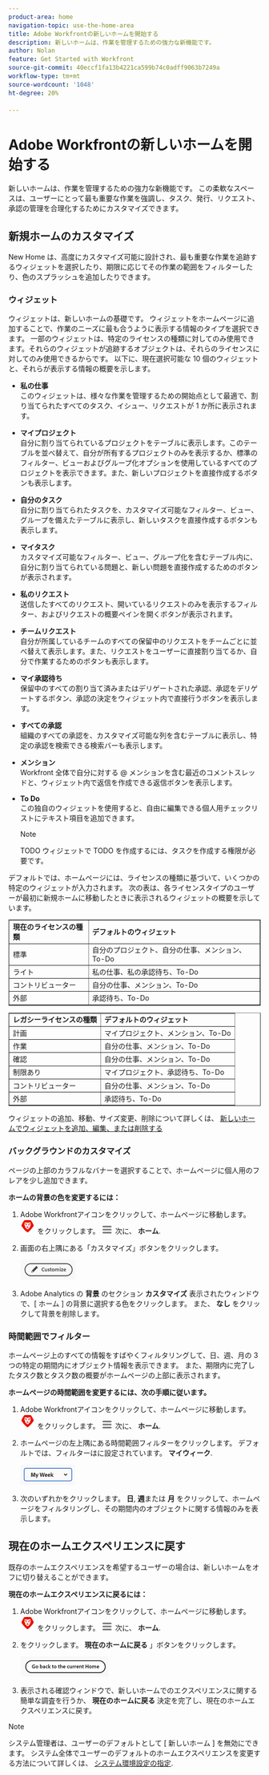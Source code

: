 ```yaml
---
product-area: home
navigation-topic: use-the-home-area
title: Adobe Workfrontの新しいホームを開始する
description: 新しいホームは、作業を管理するための強力な新機能です。
author: Nolan
feature: Get Started with Workfront
source-git-commit: 40eccf1fa13b4221ca599b74c0adff9063b7249a
workflow-type: tm+mt
source-wordcount: '1048'
ht-degree: 20%

---
```



# Adobe Workfrontの新しいホームを開始する

新しいホームは、作業を管理するための強力な新機能です。 この柔軟なスペースは、ユーザーにとって最も重要な作業を強調し、タスク、発行、リクエスト、承認の管理を合理化するためにカスタマイズできます。

## 新規ホームのカスタマイズ

New Home は、高度にカスタマイズ可能に設計され、最も重要な作業を追跡するウィジェットを選択したり、期限に応じてその作業の範囲をフィルターしたり、色のスプラッシュを追加したりできます。

### ウィジェット

ウィジェットは、新しいホームの基礎です。 ウィジェットをホームページに追加することで、作業のニーズに最も合うように表示する情報のタイプを選択できます。 一部のウィジェットは、特定のライセンスの種類に対してのみ使用できます。それらのウィジェットが追跡するオブジェクトは、それらのライセンスに対してのみ使用できるからです。 以下に、現在選択可能な 10 個のウィジェットと、それらが表示する情報の概要を示します。

* **私の仕事**\
    このウィジェットは、様々な作業を管理するための開始点として最適で、割り当てられたすべてのタスク、イシュー、リクエストが 1 か所に表示されます。

* **マイプロジェクト**\
    自分に割り当てられているプロジェクトをテーブルに表示します。このテーブルを並べ替えて、自分が所有するプロジェクトのみを表示するか、標準のフィルター、ビューおよびグループ化オプションを使用しているすべてのプロジェクトを表示できます。また、新しいプロジェクトを直接作成するボタンも表示します。

* **自分のタスク**\
    自分に割り当てられたタスクを、カスタマイズ可能なフィルター、ビュー、グループを備えたテーブルに表示し、新しいタスクを直接作成するボタンも表示します。

* **マイタスク**\
    カスタマイズ可能なフィルター、ビュー、グループ化を含むテーブル内に、自分に割り当てられている問題と、新しい問題を直接作成するためのボタンが表示されます。

* **私のリクエスト**\
    送信したすべてのリクエスト、開いているリクエストのみを表示するフィルター、およびリクエストの概要ペインを開くボタンが表示されます。

* **チームリクエスト**\
    自分が所属しているチームのすべての保留中のリクエストをチームごとに並べ替えて表示します。また、リクエストをユーザーに直接割り当てるか、自分で作業するためのボタンも表示します。

* **マイ承認待ち**\
    保留中のすべての割り当て済みまたはデリゲートされた承認、承認をデリゲートするボタン、承認の決定をウィジェット内で直接行うボタンを表示します。

* **すべての承認**\
    組織のすべての承認を、カスタマイズ可能な列を含むテーブルに表示し、特定の承認を検索できる検索バーも表示します。

* **メンション**\
    Workfront 全体で自分に対する @ メンションを含む最近のコメントスレッドと、ウィジェット内で返信を作成できる返信ボタンを表示します。

* **To Do**\
    この独自のウィジェットを使用すると、自由に編集できる個人用チェックリストにテキスト項目を追加できます。

  >[!NOTE]
  >
  >TODO ウィジェットで TODO を作成するには、タスクを作成する権限が必要です。

デフォルトでは、ホームページには、ライセンスの種類に基づいて、いくつかの特定のウィジェットが入力されます。 次の表は、各ライセンスタイプのユーザーが最初に新規ホームに移動したときに表示されるウィジェットの概要を示しています。

<table border="1" class="inlineTable">
    <tr>
        <td><b>現在のライセンスの種類</b></td>
        <td><b>デフォルトのウィジェット</b></td>
    </tr>
    <tr>
        <td>標準</td>
        <td>自分のプロジェクト、自分の仕事、メンション、To-Do</td>
    </tr>
    <tr>
        <td>ライト</td>
        <td>私の仕事、私の承認待ち、To-Do</td>
    </tr>
    <tr>
        <td>コントリビューター</td>
        <td>自分の仕事、メンション、To-Do</td>
    </tr>
    <tr>
        <td>外部</td>
        <td>承認待ち、To-Do</td>
    </tr>
</table>

<table border="1" class="inlineTable">
    <tr>
        <td><b>レガシーライセンスの種類</b></td>
        <td><b>デフォルトのウィジェット</b></td>
    </tr>
    <tr>
        <td>計画</td>
        <td>マイプロジェクト、メンション、To-Do</td>
    </tr>
    <tr>
        <td>作業</td>
        <td>自分の仕事、メンション、To-Do</td>
    </tr>
    <tr>
        <td>確認</td>
        <td>自分の仕事、メンション、To-Do</td>
    </tr>
    <tr>
        <td>制限あり</td>
        <td>マイプロジェクト、承認待ち、To-Do</td>
    </tr>
    <tr>
        <td>コントリビューター</td>
        <td>自分の仕事、メンション、To-Do</td>
    </tr>
    <tr>
        <td>外部</td>
        <td>承認待ち、To-Do</td>
    </tr>
</table>

ウィジェットの追加、移動、サイズ変更、削除について詳しくは、 [新しいホームでウィジェットを追加、編集、または削除する](/help/quicksilver/workfront-basics/using-home/new-home/add-edit-remove-widgets-in-new-home.md)

### バックグラウンドのカスタマイズ

ページの上部のカラフルなバナーを選択することで、ホームページに個人用のフレアを少し追加できます。

**ホームの背景の色を変更するには：**

1. Adobe Workfrontアイコンをクリックして、ホームページに移動します。 ![Adobe Workfront Icon](../new-home/assets/home-icon-30x29.png) をクリックします。 ![メインメニューアイコン](../new-home/assets/main-menu-icon-left-nav.png) 次に、 **ホーム**.

1. 画面の右上隅にある「カスタマイズ」ボタンをクリックします。

   ![カスタマイズボタン](../new-home/assets/customize-button.png)

1. Adobe Analytics の **背景** のセクション **カスタマイズ** 表示されたウィンドウで、[ ホーム ] の背景に選択する色をクリックします。 また、 **なし** をクリックして背景を削除します。

### 時間範囲でフィルター

ホームページ上のすべての情報をすばやくフィルタリングして、日、週、月の 3 つの特定の期間内にオブジェクト情報を表示できます。 また、期限内に完了したタスク数とタスク数の概要がホームページの上部に表示されます。

**ホームページの時間範囲を変更するには、次の手順に従います。**

1. Adobe Workfrontアイコンをクリックして、ホームページに移動します。 ![Adobe Workfront Icon](../new-home/assets/home-icon-30x29.png) をクリックします。 ![メインメニューアイコン](../new-home/assets/main-menu-icon-left-nav.png) 次に、 **ホーム**.

1. ホームページの左上隅にある時間範囲フィルターをクリックします。 デフォルトでは、フィルターはに設定されています。 **マイウィーク**.

   ![時間範囲フィルタードロップダウン](../new-home/assets/time-range-filter-dropdown-home.png)

1. 次のいずれかをクリックします。 **日**, **週**&#x200B;または **月** をクリックして、ホームページをフィルタリングし、その期間内のオブジェクトに関する情報のみを表示します。

## 現在のホームエクスペリエンスに戻す

既存のホームエクスペリエンスを希望するユーザーの場合は、新しいホームをオフに切り替えることができます。


**現在のホームエクスペリエンスに戻るには：**

1. Adobe Workfrontアイコンをクリックして、ホームページに移動します。 ![Adobe Workfront Icon](../new-home/assets/home-icon-30x29.png) をクリックします。 ![メインメニューアイコン](../new-home/assets/main-menu-icon-left-nav.png) 次に、 **ホーム**.

1. をクリックします。 **現在のホームに戻る** 」ボタンをクリックします。

   ![現在のホームに戻るボタン](../new-home/assets/go-back-to-current-home-button.png)

1. 表示される確認ウィンドウで、新しいホームでのエクスペリエンスに関する簡単な調査を行うか、 **現在のホームに戻る** 決定を完了し、現在のホームエクスペリエンスに戻す。

>[!NOTE]
>
> システム管理者は、ユーザーのデフォルトとして [ 新しいホーム ] を無効にできます。 システム全体でユーザーのデフォルトのホームエクスペリエンスを変更する方法について詳しくは、 [システム環境設定の指定](/help/quicksilver/administration-and-setup/manage-workfront/security/configure-security-preferences.md).
